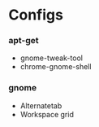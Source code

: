 # Configs

### apt-get

* gnome-tweak-tool
* chrome-gnome-shell

### gnome

* Alternatetab
* Workspace grid
